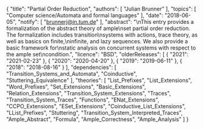 {
    "title": "Partial Order Reduction",
    "authors": [
        "Julian Brunner"
    ],
    "topics": [
        "Computer science/Automata and formal languages"
    ],
    "date": "2018-06-05",
    "notify": [
        "brunnerj@in.tum.de"
    ],
    "abstract": "\nThis entry provides a formalization of the abstract theory of ample\nset partial order reduction. The formalization includes transition\nsystems with actions, trace theory, as well as basics on finite,\ninfinite, and lazy sequences. We also provide a basic framework for\nstatic analysis on concurrent systems with respect to the ample set\ncondition.",
    "licence": "BSD",
    "olderReleases": [
        {
            "2021": "2021-02-23"
        },
        {
            "2020": "2020-04-20"
        },
        {
            "2019": "2019-06-11"
        },
        {
            "2018": "2018-08-16"
        }
    ],
    "dependencies": [
        "Transition_Systems_and_Automata",
        "Coinductive",
        "Stuttering_Equivalence"
    ],
    "theories": [
        "List_Prefixes",
        "List_Extensions",
        "Word_Prefixes",
        "Set_Extensions",
        "Basic_Extensions",
        "Relation_Extensions",
        "Transition_System_Extensions",
        "Traces",
        "Transition_System_Traces",
        "Functions",
        "ENat_Extensions",
        "CCPO_Extensions",
        "ESet_Extensions",
        "Coinductive_List_Extensions",
        "LList_Prefixes",
        "Stuttering",
        "Transition_System_Interpreted_Traces",
        "Ample_Abstract",
        "Formula",
        "Ample_Correctness",
        "Ample_Analysis"
    ]
}